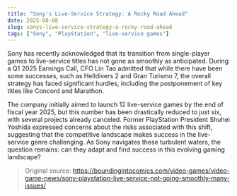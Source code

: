 ```yaml
---
title: "Sony's Live-Service Strategy: A Rocky Road Ahead"
date: 2025-08-08
slug: sonys-live-service-strategy-a-rocky-road-ahead
tags: ["Sony", "PlayStation", "live-service games"]
---
```

Sony has recently acknowledged that its transition from single-player games to live-service titles has not gone as smoothly as anticipated. During a Q1 2025 Earnings Call, CFO Lin Tao admitted that while there have been some successes, such as Helldivers 2 and Gran Turismo 7, the overall strategy has faced significant hurdles, including the postponement of key titles like Concord and Marathon.

The company initially aimed to launch 12 live-service games by the end of fiscal year 2025, but this number has been drastically reduced to just six, with several projects already canceled. Former PlayStation President Shuhei Yoshida expressed concerns about the risks associated with this shift, suggesting that the competitive landscape makes success in the live-service genre challenging. As Sony navigates these turbulent waters, the question remains: can they adapt and find success in this evolving gaming landscape?

> Original source: https://boundingintocomics.com/video-games/video-game-news/sony-playstation-live-service-not-going-smoothly-many-issues/